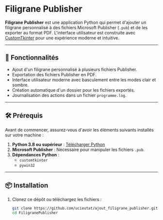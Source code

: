 # Filigrane Publisher

**Filigrane Publisher** est une application Python qui permet d'ajouter un filigrane personnalisé à des fichiers Microsoft Publisher (`.pub`) et de les exporter au format PDF. L'interface utilisateur est construite avec [CustomTkinter](https://github.com/TomSchimansky/CustomTkinter) pour une expérience moderne et intuitive.

---

## 🚀 Fonctionnalités

- Ajout d'un filigrane personnalisé à plusieurs fichiers Publisher.
- Exportation des fichiers Publisher en PDF.
- Interface utilisateur moderne avec basculement entre les modes clair et sombre.
- Création automatique d'un dossier pour les fichiers exportés.
- Journalisation des actions dans un fichier `programme.log`.

---

## 🛠️ Prérequis

Avant de commencer, assurez-vous d'avoir les éléments suivants installés sur votre machine :

1. **Python 3.8 ou supérieur** : [Télécharger Python](https://www.python.org/downloads/)
2. **Microsoft Publisher** : Nécessaire pour manipuler les fichiers `.pub`.
3. **Dépendances Python** :
   - `customtkinter`
   - `pywin32`

---

## 📦 Installation

1. Clonez ce dépôt ou téléchargez les fichiers :
   ```bash
   git clone https://github.com/ucieutat/ajout_filigrane_publisher.git
   cd FiligranePublisher